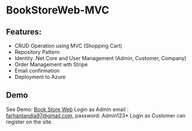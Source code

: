 # BookStoreWeb-MVC

## Features:
- CRUD Operation using MVC (Shopping Cart)
- Repository Pattern
- Identity .Net Core and User Management (Admin, Customer, Company)
- Order Management wth Stripe
- Email confirmation
- Deployment to Azure

## Demo
See Demo: [Book Store Web](https://farhanbook.azurewebsites.net/)
Login as Admin 
email : farhantandia97@gmail.com, password: Admin123*
Login as Customer can register on the site.

